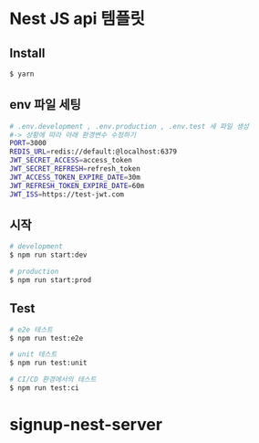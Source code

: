 # Nest JS api 템플릿

## Install

```bash
$ yarn
```

## env 파일 세팅

```bash
# .env.development , .env.production , .env.test 세 파일 생성
#-> 상황에 따라 아래 환경변수 수정하기
PORT=3000
REDIS_URL=redis://default:@localhost:6379
JWT_SECRET_ACCESS=access_token
JWT_SECRET_REFRESH=refresh_token
JWT_ACCESS_TOKEN_EXPIRE_DATE=30m
JWT_REFRESH_TOKEN_EXPIRE_DATE=60m
JWT_ISS=https://test-jwt.com

```

## 시작

```bash
# development
$ npm run start:dev

# production
$ npm run start:prod
```

## Test

```bash
# e2e 테스트
$ npm run test:e2e

# unit 테스트
$ npm run test:unit

# CI/CD 환경에서의 테스트
$ npm run test:ci
```

# signup-nest-server
